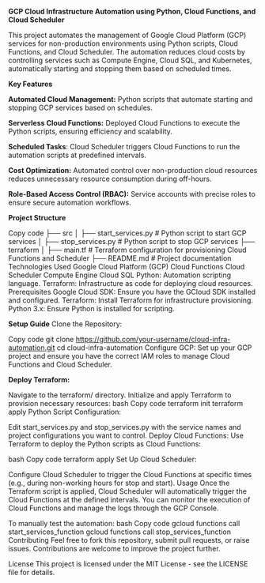 **GCP Cloud Infrastructure Automation using Python, Cloud Functions, and Cloud Scheduler**

This project automates the management of Google Cloud Platform (GCP) services for non-production environments using Python scripts, Cloud Functions, and Cloud Scheduler. The automation reduces cloud costs by controlling services such as Compute Engine, Cloud SQL, and Kubernetes, automatically starting and stopping them based on scheduled times.

**Key Features**

**Automated Cloud Management:** Python scripts that automate starting and stopping GCP services based on schedules.

**Serverless Cloud Functions:**  Deployed Cloud Functions to execute the Python scripts, ensuring efficiency and scalability.

**Scheduled Tasks**: Cloud Scheduler triggers Cloud Functions to run the automation scripts at predefined intervals.

**Cost Optimization:** Automated control over non-production cloud resources reduces unnecessary resource consumption during off-hours.

**Role-Based Access Control (RBAC):** Service accounts with precise roles to ensure secure automation workflows.

**Project Structure**

Copy code
├── src
│   ├── start_services.py         # Python script to start GCP services
│   ├── stop_services.py          # Python script to stop GCP services
├── terraform
│   ├── main.tf                   # Terraform configuration for provisioning Cloud Functions and Scheduler
├── README.md                     # Project documentation
Technologies Used
Google Cloud Platform (GCP)
Cloud Functions
Cloud Scheduler
Compute Engine
Cloud SQL
Python: Automation scripting language.
Terraform: Infrastructure as code for deploying cloud resources.
Prerequisites
Google Cloud SDK: Ensure you have the GCloud SDK installed and configured.
Terraform: Install Terraform for infrastructure provisioning.
Python 3.x: Ensure Python is installed for scripting.

**Setup Guide**
Clone the Repository:


Copy code
git clone https://github.com/your-username/cloud-infra-automation.git
cd cloud-infra-automation
Configure GCP: Set up your GCP project and ensure you have the correct IAM roles to manage Cloud Functions and Cloud Scheduler.

**Deploy Terraform:**

Navigate to the terraform/ directory.
Initialize and apply Terraform to provision necessary resources:
bash
Copy code
terraform init
terraform apply
Python Script Configuration:

Edit start_services.py and stop_services.py with the service names and project configurations you want to control.
Deploy Cloud Functions: Use Terraform to deploy the Python scripts as Cloud Functions:

bash
Copy code
terraform apply
Set Up Cloud Scheduler:

Configure Cloud Scheduler to trigger the Cloud Functions at specific times (e.g., during non-working hours for stop and start).
Usage
Once the Terraform script is applied, Cloud Scheduler will automatically trigger the Cloud Functions at the defined intervals. You can monitor the execution of Cloud Functions and manage the logs through the GCP Console.

To manually test the automation:
bash
Copy code
gcloud functions call start_services_function
gcloud functions call stop_services_function
Contributing
Feel free to fork this repository, submit pull requests, or raise issues. Contributions are welcome to improve the project further.

License
This project is licensed under the MIT License - see the LICENSE file for details.

